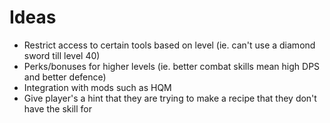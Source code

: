 # Ideas

* Restrict access to certain tools based on level (ie. can't use a diamond sword till level 40)
* Perks/bonuses for higher levels (ie. better combat skills mean high DPS and better defence)
* Integration with mods such as HQM
* Give player's a hint that they are trying to make a recipe that they don't have the skill for
